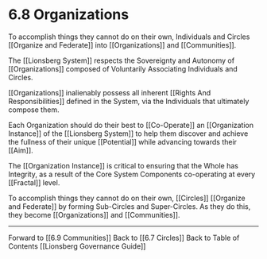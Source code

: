 # 6.8 Organizations
To accomplish things they cannot do on their own, Individuals and Circles [[Organize and Federate]] into [[Organizations]] and [[Communities]].    

The [[Lionsberg System]] respects the Sovereignty and Autonomy of [[Organizations]] composed of Voluntarily Associating Individuals and Circles. 

[[Organizations]] inalienably possess all inherent [[Rights And Responsibilities]] defined in the System, via the Individuals that ultimately compose them. 

Each Organization should do their best to [[Co-Operate]] an [[Organization Instance]] of the [[Lionsberg System]] to help them discover and achieve the fullness of their unique [[Potential]] while advancing towards their [[Aim]]. 

The [[Organization Instance]] is critical to ensuring that the Whole has Integrity, as a result of the Core System Components co-operating at every [[Fractal]] level. 

To accomplish things they cannot do on their own, [[Circles]] [[Organize and Federate]] by forming Sub-Circles and Super-Circles. As they do this, they become [[Organizations]] and [[Communities]]. 

___

Forward to [[6.9 Communities]]
Back to [[6.7 Circles]] 
Back to Table of Contents [[Lionsberg Governance Guide]]


